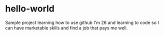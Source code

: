 # hello-world
Sample project learning how to use github
I'm 26 and learning to code so I can have marketable skills and find a job that pays me well.
